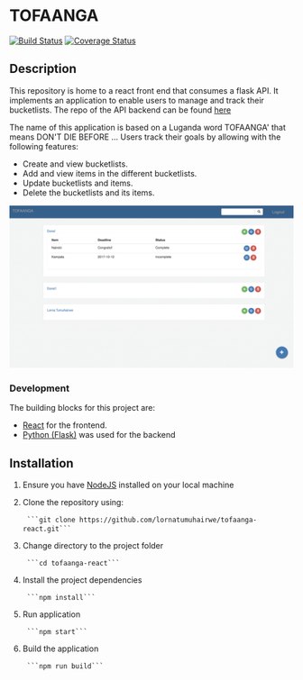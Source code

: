 # TOFAANGA
[![Build Status](https://travis-ci.org/lornatumuhairwe/tofaanga-react.svg?branch=dev1)](https://travis-ci.org/lornatumuhairwe/tofaanga-react)
[![Coverage Status](https://coveralls.io/repos/github/lornatumuhairwe/tofaanga-react/badge.svg?branch=dev1)](https://coveralls.io/github/lornatumuhairwe/tofaanga-react?branch=dev1)
## Description
This repository is home to a react front end that consumes a flask API. It implements an application to enable users to 
manage and track their bucketlists. 
The repo of the API backend can be found [here](https://github.com/lornatumuhairwe/tofaangaAPI)

The name of this application is based on a Luganda word TOFAANGA' that means DON'T DIE BEFORE ... 
Users track their goals by allowing with the following features:
- Create and view bucketlists.
- Add and view items in the different bucketlists.
- Update bucketlists and items. 
- Delete the bucketlists and its items.

![app image](public/app.png)

### Development
The building blocks for this project are:
- [React](https://reactjs.org/) for the frontend.
- [Python (Flask)](http://flask.pocoo.org/) was used for the backend

## Installation
1. Ensure you have [NodeJS](https://nodejs.org/en/docs/) installed on your local machine
2. Clone the repository using:

        ```git clone https://github.com/lornatumuhairwe/tofaanga-react.git```
 
3. Change directory to the project folder

        ```cd tofaanga-react```

3. Install the project dependencies

        ```npm install```
4. Run application

        ```npm start```

5. Build the application

        ```npm run build```
